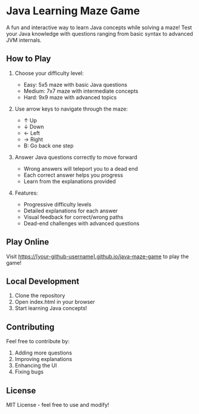 # Java Learning Maze Game

A fun and interactive way to learn Java concepts while solving a maze! Test your Java knowledge with questions ranging from basic syntax to advanced JVM internals.

## How to Play

1. Choose your difficulty level:
   - Easy: 5x5 maze with basic Java questions
   - Medium: 7x7 maze with intermediate concepts
   - Hard: 9x9 maze with advanced topics

2. Use arrow keys to navigate through the maze:
   - ↑ Up
   - ↓ Down
   - ← Left
   - → Right
   - B: Go back one step

3. Answer Java questions correctly to move forward
   - Wrong answers will teleport you to a dead end
   - Each correct answer helps you progress
   - Learn from the explanations provided

4. Features:
   - Progressive difficulty levels
   - Detailed explanations for each answer
   - Visual feedback for correct/wrong paths
   - Dead-end challenges with advanced questions

## Play Online

Visit [https://[your-github-username].github.io/java-maze-game](https://[your-github-username].github.io/java-maze-game) to play the game!

## Local Development

1. Clone the repository
2. Open index.html in your browser
3. Start learning Java concepts!

## Contributing

Feel free to contribute by:
1. Adding more questions
2. Improving explanations
3. Enhancing the UI
4. Fixing bugs

## License

MIT License - feel free to use and modify! 